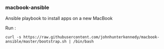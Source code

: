 ### macbook-ansible

Ansible playbook to install apps on a new MacBook

Run :
```
curl -s https://raw.githubusercontent.com/johnhunterkennedy/macbook-ansible/master/bootstrap.sh | /bin/bash
```
